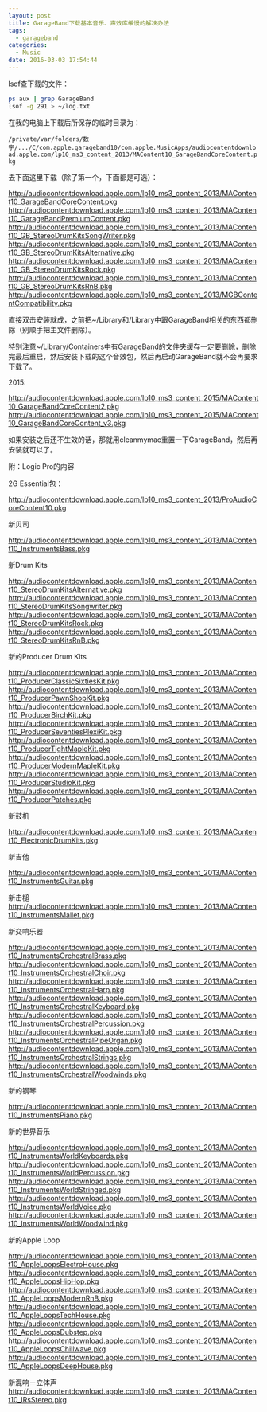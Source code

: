 ```yaml
---
layout: post
title: GarageBand下载基本音乐、声效库缓慢的解决办法
tags:
  - garageband
categories:
  - Music
date: 2016-03-03 17:54:44
---
```


lsof查下载的文件：

```zsh
ps aux | grep GarageBand  
lsof -g 291 > ~/log.txt
```

在我的电脑上下载后所保存的临时目录为：

`/private/var/folders/数字/.../C/com.apple.garageband10/com.apple.MusicApps/audiocontentdownload.apple.com/lp10_ms3_content_2013/MAContent10_GarageBandCoreContent.pkg`

去下面这里下载（除了第一个，下面都是可选）：

http://audiocontentdownload.apple.com/lp10_ms3_content_2013/MAContent10_GarageBandCoreContent.pkg  
http://audiocontentdownload.apple.com/lp10_ms3_content_2013/MAContent10_GarageBandPremiumContent.pkg  
http://audiocontentdownload.apple.com/lp10_ms3_content_2013/MAContent10_GB_StereoDrumKitsSongWriter.pkg  
http://audiocontentdownload.apple.com/lp10_ms3_content_2013/MAContent10_GB_StereoDrumKitsAlternative.pkg  
http://audiocontentdownload.apple.com/lp10_ms3_content_2013/MAContent10_GB_StereoDrumKitsRock.pkg  
http://audiocontentdownload.apple.com/lp10_ms3_content_2013/MAContent10_GB_StereoDrumKitsRnB.pkg  
http://audiocontentdownload.apple.com/lp10_ms3_content_2013/MGBContentCompatibility.pkg

直接双击安装就成，之前把~/Library和/Library中跟GarageBand相关的东西都删除（别顺手把主文件删除）。

特别注意~/Library/Containers中有GarageBand的文件夹缓存一定要删除，删除完最后重启，然后安装下载的这个音效包，然后再启动GarageBand就不会再要求下载了。

2015:

http://audiocontentdownload.apple.com/lp10_ms3_content_2015/MAContent10_GarageBandCoreContent2.pkg  
http://audiocontentdownload.apple.com/lp10_ms3_content_2015/MAContent10_GarageBandCoreContent_v3.pkg

如果安装之后还不生效的话，那就用cleanmymac重置一下GarageBand，然后再安装就可以了。

附：Logic Pro的内容

2G Essential包：

http://audiocontentdownload.apple.com/lp10_ms3_content_2013/ProAudioCoreContent10.pkg

新贝司

http://audiocontentdownload.apple.com/lp10_ms3_content_2013/MAContent10_InstrumentsBass.pkg

新Drum Kits

http://audiocontentdownload.apple.com/lp10_ms3_content_2013/MAContent10_StereoDrumKitsAlternative.pkg  
http://audiocontentdownload.apple.com/lp10_ms3_content_2013/MAContent10_StereoDrumKitsSongwriter.pkg  
http://audiocontentdownload.apple.com/lp10_ms3_content_2013/MAContent10_StereoDrumKitsRock.pkg  
http://audiocontentdownload.apple.com/lp10_ms3_content_2013/MAContent10_StereoDrumKitsRnB.pkg  

新的Producer Drum Kits

http://audiocontentdownload.apple.com/lp10_ms3_content_2013/MAContent10_ProducerClassicSixtiesKit.pkg  
http://audiocontentdownload.apple.com/lp10_ms3_content_2013/MAContent10_ProducerPawnShopKit.pkg  
http://audiocontentdownload.apple.com/lp10_ms3_content_2013/MAContent10_ProducerBirchKit.pkg  
http://audiocontentdownload.apple.com/lp10_ms3_content_2013/MAContent10_ProducerSeventiesPlexiKit.pkg  
http://audiocontentdownload.apple.com/lp10_ms3_content_2013/MAContent10_ProducerTightMapleKit.pkg  
http://audiocontentdownload.apple.com/lp10_ms3_content_2013/MAContent10_ProducerModernMapleKit.pkg  
http://audiocontentdownload.apple.com/lp10_ms3_content_2013/MAContent10_ProducerStudioKit.pkg  
http://audiocontentdownload.apple.com/lp10_ms3_content_2013/MAContent10_ProducerPatches.pkg

新鼓机

http://audiocontentdownload.apple.com/lp10_ms3_content_2013/MAContent10_ElectronicDrumKits.pkg

新吉他

http://audiocontentdownload.apple.com/lp10_ms3_content_2013/MAContent10_InstrumentsGuitar.pkg

新击槌
http://audiocontentdownload.apple.com/lp10_ms3_content_2013/MAContent10_InstrumentsMallet.pkg

新交响乐器

http://audiocontentdownload.apple.com/lp10_ms3_content_2013/MAContent10_InstrumentsOrchestralBrass.pkg  
http://audiocontentdownload.apple.com/lp10_ms3_content_2013/MAContent10_InstrumentsOrchestralChoir.pkg  
http://audiocontentdownload.apple.com/lp10_ms3_content_2013/MAContent10_InstrumentsOrchestralHarp.pkg  
http://audiocontentdownload.apple.com/lp10_ms3_content_2013/MAContent10_InstrumentsOrchestralKeyboard.pkg  
http://audiocontentdownload.apple.com/lp10_ms3_content_2013/MAContent10_InstrumentsOrchestralPercussion.pkg  
http://audiocontentdownload.apple.com/lp10_ms3_content_2013/MAContent10_InstrumentsOrchestralPipeOrgan.pkg  
http://audiocontentdownload.apple.com/lp10_ms3_content_2013/MAContent10_InstrumentsOrchestralStrings.pkg  
http://audiocontentdownload.apple.com/lp10_ms3_content_2013/MAContent10_InstrumentsOrchestralWoodwinds.pkg 

新的钢琴

http://audiocontentdownload.apple.com/lp10_ms3_content_2013/MAContent10_InstrumentsPiano.pkg

新的世界音乐

http://audiocontentdownload.apple.com/lp10_ms3_content_2013/MAContent10_InstrumentsWorldKeyboards.pkg  
http://audiocontentdownload.apple.com/lp10_ms3_content_2013/MAContent10_InstrumentsWorldPercussion.pkg  
http://audiocontentdownload.apple.com/lp10_ms3_content_2013/MAContent10_InstrumentsWorldStringed.pkg  
http://audiocontentdownload.apple.com/lp10_ms3_content_2013/MAContent10_InstrumentsWorldVoice.pkg  
http://audiocontentdownload.apple.com/lp10_ms3_content_2013/MAContent10_InstrumentsWorldWoodwind.pkg 

新的Apple Loop

http://audiocontentdownload.apple.com/lp10_ms3_content_2013/MAContent10_AppleLoopsElectroHouse.pkg  
http://audiocontentdownload.apple.com/lp10_ms3_content_2013/MAContent10_AppleLoopsHipHop.pkg  
http://audiocontentdownload.apple.com/lp10_ms3_content_2013/MAContent10_AppleLoopsModernRnB.pkg  
http://audiocontentdownload.apple.com/lp10_ms3_content_2013/MAContent10_AppleLoopsTechHouse.pkg  
http://audiocontentdownload.apple.com/lp10_ms3_content_2013/MAContent10_AppleLoopsDubstep.pkg  
http://audiocontentdownload.apple.com/lp10_ms3_content_2013/MAContent10_AppleLoopsChillwave.pkg  
http://audiocontentdownload.apple.com/lp10_ms3_content_2013/MAContent10_AppleLoopsDeepHouse.pkg 

新混响－立体声
http://audiocontentdownload.apple.com/lp10_ms3_content_2013/MAContent10_IRsStereo.pkg